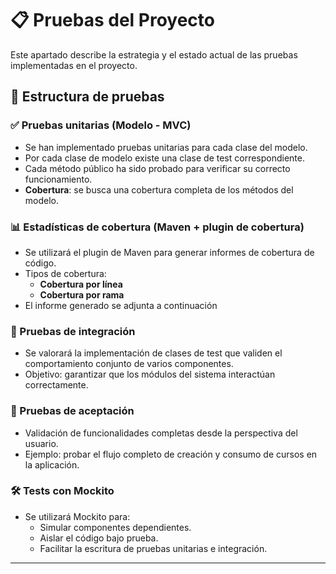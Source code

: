 # 📋 Pruebas del Proyecto

Este apartado describe la estrategia y el estado actual de las pruebas implementadas en el proyecto.

## 🧩 Estructura de pruebas

### ✅ Pruebas unitarias (Modelo - MVC)

- Se han implementado pruebas unitarias para cada clase del modelo.
- Por cada clase de modelo existe una clase de test correspondiente.
- Cada método público ha sido probado para verificar su correcto funcionamiento.
- **Cobertura**: se busca una cobertura completa de los métodos del modelo.

### 📊 Estadísticas de cobertura (Maven + plugin de cobertura)

- Se utilizará el plugin de Maven para generar informes de cobertura de código.
- Tipos de cobertura:
  - **Cobertura por línea**
  - **Cobertura por rama**
- El informe generado se adjunta a continuación 

### 🔄 Pruebas de integración

- Se valorará la implementación de clases de test que validen el comportamiento conjunto de varios componentes.
- Objetivo: garantizar que los módulos del sistema interactúan correctamente.

### 🎯 Pruebas de aceptación

- Validación de funcionalidades completas desde la perspectiva del usuario.
- Ejemplo: probar el flujo completo de creación y consumo de cursos en la aplicación.

### 🛠️ Tests con Mockito

- Se utilizará Mockito para:
  - Simular componentes dependientes.
  - Aislar el código bajo prueba.
  - Facilitar la escritura de pruebas unitarias e integración.

---


